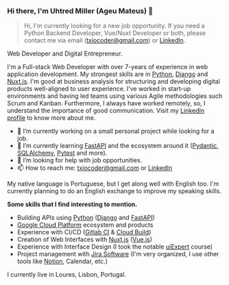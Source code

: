 ### Hi there, I'm Uhtred Miller (Ageu Mateus) 👋

> Hi, I'm currently looking for a new job opportunity. If you need a Python Backend Developer, Vue/Nuxt Developer or both, please contact me via email (txiocoder@gmail.com) or [LinkedIn](https://linkedin.com/in/uhtredmiller).

Web Developer and Digital Entrepreneur.

I'm a Full-stack Web Developer with over 7-years of experience in web application development. My strongest skills are in [Python](https://python.org), [Django](https://djangoproject.com) and [Nuxt.js](https://nuxt.com). I'm good at business analysis for structuring and developing digital products well-aligned to user experience. I've worked in start-up environments and having led teams using various Agile methodologies such Scrum and Kanban. Furthermore, I always have worked remotely, so, I understand the importance of good communication. Visit my [LinkedIn profile](https://linkedin.com/in/uhtredmiller) to know more about me.

- 🔭 I’m currently working on a small personal project while looking for a job.
- 🌱 I’m currently learning [FastAPI](https://fastapi.tiangolo.com/) and the ecosystem around it ([Pydantic](https://docs.pydantic.dev/latest/), [SQLAlchemy](https://www.sqlalchemy.org/), [Pytest](https://docs.pytest.org/en) and more).
- 🤔 I’m looking for help with job opportunities.
- 📫 How to reach me: txiocoder@gmail.com or [LinkedIn](https://linkedin.com/in/uhtredmiller)

My native language is Portuguese, but I get along well with English too. I'm currently planning to do an English exchange to improve my speaking skills.

**Some skills that I find interesting to mention.**

- Building APIs using [Python](https://python.org) ([Django](https://djangoproject.com) and [FastAPI](https://fastapi.tiangolo.com/))
- [Google Cloud Platform](https://cloud.google.com/products) ecosystem and products
- Experience with CI/CD ([Gitlab CI](https://gitlab.com/) & [Cloud Build](https://cloud.google.com/build))
- Creation of Web Interfaces with [Nuxt.js](https://nuxt.com/) ([Vue.js](https://vuejs.org/))
- Experience with Interface Design (I took the notable [uiExpert](https://uiexpert.com.br/) course)
- Project management with [Jira Software](https://www.atlassian.com/software/jira) (I'm very organized, I use other tools like [Notion](https://www.notion.so/), Calendar, etc.)

I currently live in Loures, Lisbon, Portugal.

<!--
**uhttred/uhttred** is a ✨ _special_ ✨ repository because its `README.md` (this file) appears on your GitHub profile.

Here are some ideas to get you started:

- 🔭 I’m currently working on ...
- 🌱 I’m currently learning ...
- 👯 I’m looking to collaborate on ...
- 🤔 I’m looking for help with ...
- 💬 Ask me about ...
- 📫 How to reach me: ...
- 😄 Pronouns: ...
- ⚡ Fun fact: ...
-->
